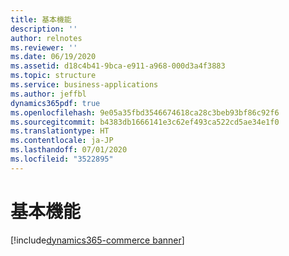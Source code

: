 ```yaml
---
title: 基本機能
description: ''
author: relnotes
ms.reviewer: ''
ms.date: 06/19/2020
ms.assetid: d18c4b41-9bca-e911-a968-000d3a4f3883
ms.topic: structure
ms.service: business-applications
ms.author: jeffbl
dynamics365pdf: true
ms.openlocfilehash: 9e05a35fbd3546674618ca28c3beb93bf86c92f6
ms.sourcegitcommit: b4383db1666141e3c62ef493ca522cd5ae34e1f0
ms.translationtype: HT
ms.contentlocale: ja-JP
ms.lasthandoff: 07/01/2020
ms.locfileid: "3522895"
---
```

# <a name="fundamentals"></a>基本機能

[!include[dynamics365-commerce banner](../includes/dynamics365-commerce.md)]

<!--structure start-->

<!--structure end-->



